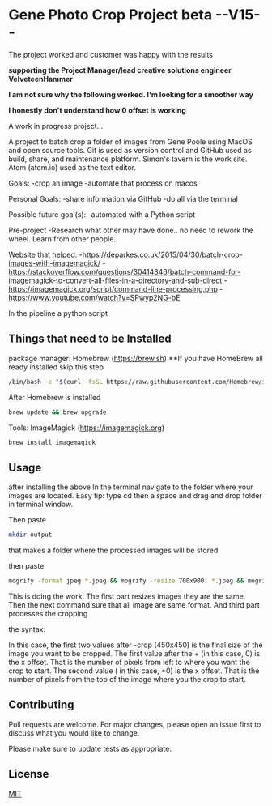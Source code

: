 # Gene Photo Crop Project beta --V15--

The project worked and customer was happy with the results  


**supporting the Project Manager/lead creative solutions engineer VelveteenHammer**  

**I am not sure why the following worked. I'm looking for a smoother way**

**I honestly don't understand how 0 offset is working**





 A work in progress project...

A project to batch crop a folder of images from Gene Poole using MacOS and
open source tools. Git is used as version control and GitHub used as build, share,
and maintenance platform. Simon's tavern is the work site. Atom (atom.io) used as the text editor.

Goals:
  -crop an image
  -automate that process on macos

Personal Goals:
  -share information via GitHub
  -do all via the terminal

Possible future goal(s):
  -automated with a Python script

Pre-project
  -Research what other may have done.. no need to rework the wheel.
  Learn from other people.

Website that helped:
    -https://deparkes.co.uk/2015/04/30/batch-crop-images-with-imagemagick/
    -https://stackoverflow.com/questions/30414346/batch-command-for-imagemagick-to-convert-all-files-in-a-directory-and-sub-direct
    -https://imagemagick.org/script/command-line-processing.php
    -https://www.youtube.com/watch?v=SPwyp2NG-bE

In the pipeline a python script



##

## Things that need to be Installed

package manager: Homebrew (https://brew.sh) **If you have HomeBrew all ready installed skip this step

```bash
/bin/bash -c "$(curl -fsSL https://raw.githubusercontent.com/Homebrew/install/HEAD/install.sh)"
```
After Homebrew is installed

```bash
brew update && brew upgrade
```

Tools: ImageMagick (https://imagemagick.org)

```bash
brew install imagemagick
````


## Usage

after installing the above
In the terminal navigate to the folder where your images are located. Easy tip:
type cd then a space and drag and drop folder in terminal window.

Then paste
```bash
mkdir output
```
that makes a folder where the processed images will be stored


then paste
```bash
mogrify -format jpeg *.jpeg && mogrify -resize 700x900! *.jpeg && mogrify -format jpeg *.jpeg && mogrify -crop 450x450+0+0 -path ./output *.jpeg
```
This is doing the work. The first part resizes images they are the same. Then the next command sure that all image are same format. And third part processes the cropping

the syntax:

In this case, the first two values after -crop (450x450) is the final size of the image you want to be cropped. The first value after the + (in this case, 0) is the x offset. That is the number of pixels from left to where you want the crop to start. The second value ( in this case, +0) is the x offset. That is the number of pixels from the top of the image where you the crop to start.


## Contributing
Pull requests are welcome. For major changes, please open an issue first to discuss what you would like to change.

Please make sure to update tests as appropriate.

## License
[MIT](https://choosealicense.com/licenses/mit/)
